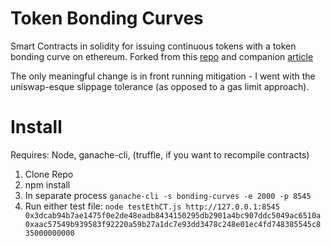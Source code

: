 # Token Bonding Curves 

Smart Contracts in solidity for issuing continuous tokens with a token bonding curve on ethereum. Forked from this [repo](https://github.com/yosriady/continuous-token) and companion [article](https://yos.io/2018/11/10/bonding-curves/) 

The only meaningful change is in front running mitigation - I went with the uniswap-esque slippage tolerance (as opposed to a gas limit approach).

# Install

Requires: Node, ganache-cli, (truffle, if you want to recompile contracts)


1. Clone Repo
2. npm install
3. In separate process `ganache-cli -s bonding-curves -e 2000 -p 8545`
4. Run either test file: `node testEthCT.js http://127.0.0.1:8545 0x3dcab94b7ae1475f0e2de48eadb8434150295db2901a4bc907ddc5049ac6510a 0xaac57549b939583f92220a59b27a1dc7e93dd3478c248e01ec4fd748385545c8 35000000000`




